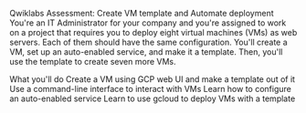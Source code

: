 Qwiklabs Assessment: Create VM template and Automate deployment
You're an IT Administrator for your company and you're assigned to work on a project that requires you to deploy eight virtual machines (VMs) as web servers. Each of them should have the same configuration. You'll create a VM, set up an auto-enabled service, and make it a template. Then, you'll use the template to create seven more VMs.

What you'll do
Create a VM using GCP web UI and make a template out of it
Use a command-line interface to interact with VMs
Learn how to configure an auto-enabled service
Learn to use gcloud to deploy VMs with a template